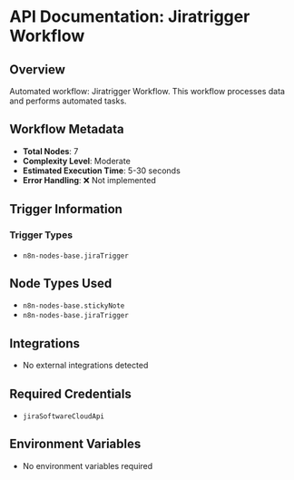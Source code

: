 # API Documentation: Jiratrigger Workflow

## Overview
Automated workflow: Jiratrigger Workflow. This workflow processes data and performs automated tasks.

## Workflow Metadata
- **Total Nodes**: 7
- **Complexity Level**: Moderate
- **Estimated Execution Time**: 5-30 seconds
- **Error Handling**: ❌ Not implemented

## Trigger Information
### Trigger Types
- `n8n-nodes-base.jiraTrigger`

## Node Types Used
- `n8n-nodes-base.stickyNote`
- `n8n-nodes-base.jiraTrigger`

## Integrations
- No external integrations detected

## Required Credentials
- `jiraSoftwareCloudApi`

## Environment Variables
- No environment variables required
